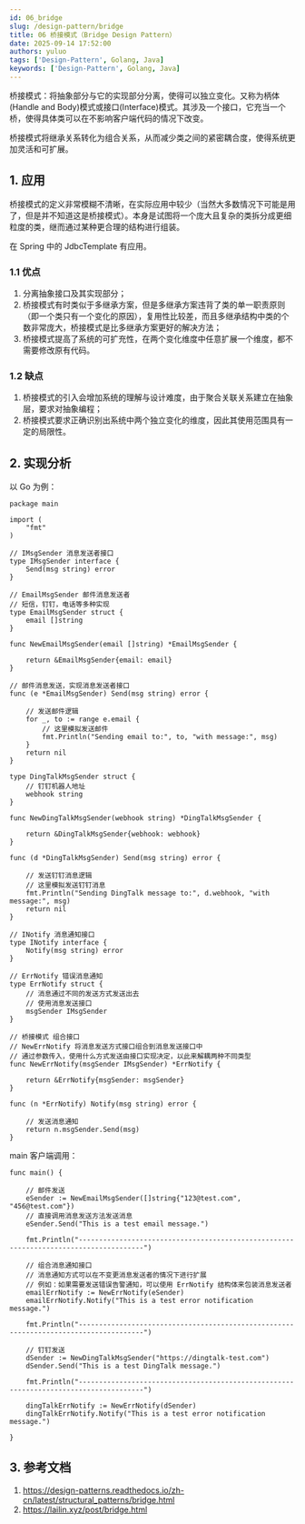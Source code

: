 ```yaml
---
id: 06_bridge
slug: /design-pattern/bridge
title: 06 桥接模式（Bridge Design Pattern）
date: 2025-09-14 17:52:00
authors: yuluo
tags: ['Design-Pattern', Golang, Java]
keywords: ['Design-Pattern', Golang, Java]
---
```


桥接模式：将抽象部分与它的实现部分分离，使得可以独立变化。又称为柄体(Handle and Body)模式或接口(Interface)模式。其涉及一个接口，它充当一个桥，使得具体类可以在不影响客户端代码的情况下改变。

桥接模式将继承关系转化为组合关系，从而减少类之间的紧密耦合度，使得系统更加灵活和可扩展。

## 1. 应用

桥接模式的定义非常模糊不清晰，在实际应用中较少（当然大多数情况下可能是用了，但是并不知道这是桥接模式）。本身是试图将一个庞大且复杂的类拆分成更细粒度的类，继而通过某种更合理的结构进行组装。

在 Spring 中的 JdbcTemplate 有应用。

### 1.1 优点

1. 分离抽象接口及其实现部分；
2. 桥接模式有时类似于多继承方案，但是多继承方案违背了类的单一职责原则（即一个类只有一个变化的原因），复用性比较差，而且多继承结构中类的个数非常庞大，桥接模式是比多继承方案更好的解决方法；
3. 桥接模式提高了系统的可扩充性，在两个变化维度中任意扩展一个维度，都不需要修改原有代码。

### 1.2 缺点

1. 桥接模式的引入会增加系统的理解与设计难度，由于聚合关联关系建立在抽象层，要求对抽象编程；
2. 桥接模式要求正确识别出系统中两个独立变化的维度，因此其使用范围具有一定的局限性。

## 2. 实现分析

以 Go 为例：

```golang
package main

import (
	"fmt"
)

// IMsgSender 消息发送者接口
type IMsgSender interface {
	Send(msg string) error
}

// EmailMsgSender 邮件消息发送者
// 短信，钉钉，电话等多种实现
type EmailMsgSender struct {
	email []string
}

func NewEmailMsgSender(email []string) *EmailMsgSender {

	return &EmailMsgSender{email: email}
}

// 邮件消息发送，实现消息发送者接口
func (e *EmailMsgSender) Send(msg string) error {

	// 发送邮件逻辑
	for _, to := range e.email {
		// 这里模拟发送邮件
		fmt.Println("Sending email to:", to, "with message:", msg)
	}
	return nil
}

type DingTalkMsgSender struct {
	// 钉钉机器人地址
	webhook string
}

func NewDingTalkMsgSender(webhook string) *DingTalkMsgSender {

	return &DingTalkMsgSender{webhook: webhook}
}

func (d *DingTalkMsgSender) Send(msg string) error {

	// 发送钉钉消息逻辑
	// 这里模拟发送钉钉消息
	fmt.Println("Sending DingTalk message to:", d.webhook, "with message:", msg)
	return nil
}

// INotify 消息通知接口
type INotify interface {
	Notify(msg string) error
}

// ErrNotify 错误消息通知
type ErrNotify struct {
	// 消息通过不同的发送方式发送出去
	// 使用消息发送接口
	msgSender IMsgSender
}

// 桥接模式 组合接口
// NewErrNotify 将消息发送方式接口组合到消息发送接口中
// 通过参数传入，使用什么方式发送由接口实现决定，以此来解耦两种不同类型
func NewErrNotify(msgSender IMsgSender) *ErrNotify {

	return &ErrNotify{msgSender: msgSender}
}

func (n *ErrNotify) Notify(msg string) error {

	// 发送消息通知
	return n.msgSender.Send(msg)
}
```

main 客户端调用：

```golang
func main() {

	// 邮件发送
	eSender := NewEmailMsgSender([]string{"123@test.com", "456@test.com"})
	// 直接调用消息发送方法发送消息
	eSender.Send("This is a test email message.")

	fmt.Println("--------------------------------------------------------------------------------------")

	// 组合消息通知接口
	// 消息通知方式可以在不变更消息发送者的情况下进行扩展
	// 例如：如果需要发送错误告警通知，可以使用 ErrNotify 结构体来包装消息发送者
	emailErrNotify := NewErrNotify(eSender)
	emailErrNotify.Notify("This is a test error notification message.")

	fmt.Println("--------------------------------------------------------------------------------------")

	// 钉钉发送
	dSender := NewDingTalkMsgSender("https://dingtalk-test.com")
	dSender.Send("This is a test DingTalk message.")

	fmt.Println("--------------------------------------------------------------------------------------")

	dingTalkErrNotify := NewErrNotify(dSender)
	dingTalkErrNotify.Notify("This is a test error notification message.")

}
```

## 3. 参考文档

1. https://design-patterns.readthedocs.io/zh-cn/latest/structural_patterns/bridge.html
2. https://lailin.xyz/post/bridge.html
